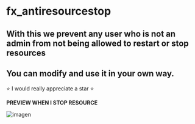 # fx_antiresourcestop
With this we prevent any user who is not an admin from not being allowed to restart or stop resources
------------------------------------------------
You can modify and use it in your own way.
------------------------------------------------

⭐ I would really appreciate a star ⭐

**PREVIEW WHEN I STOP RESOURCE**

![imagen](https://github.com/rdopaa/fx_antiresourcestop/assets/131190297/694ddc9a-992f-41fc-938a-ad8d5ad9e0a1)

